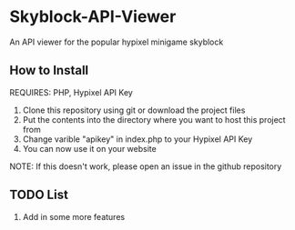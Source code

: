 # Skyblock-API-Viewer
An API viewer for the popular hypixel minigame skyblock

## How to Install

REQUIRES: PHP, Hypixel API Key

1. Clone this repository using git or download the project files
2. Put the contents into the directory where you want to host this project from
3. Change varible "apikey" in index.php to your Hypixel API Key
4. You can now use it on your website

NOTE: If this doesn't work, please open an issue in the github repository

## TODO List

1. Add in some more features